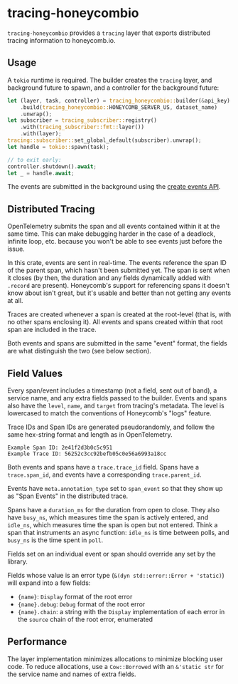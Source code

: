 # tracing-honeycombio

`tracing-honeycombio` provides a `tracing` layer that exports distributed tracing information to honeycomb.io.

## Usage

A `tokio` runtime is required.
The builder creates the `tracing` layer, and background future to spawn, and a controller for the background future:

```rs
let (layer, task, controller) = tracing_honeycombio::builder(&api_key)
    .build(tracing_honeycombio::HONEYCOMB_SERVER_US, dataset_name)
    .unwrap();
let subscriber = tracing_subscriber::registry()
    .with(tracing_subscriber::fmt::layer())
    .with(layer);
tracing::subscriber::set_global_default(subscriber).unwrap();
let handle = tokio::spawn(task);

// to exit early:
controller.shutdown().await;
let _ = handle.await;
```

The events are submitted in the background using the [create events API](https://api-docs.honeycomb.io/api/events/createevents).

## Distributed Tracing

OpenTelemetry submits the span and all events contained within it at the same time.
This can make debugging harder in the case of a deadlock, infinite loop, etc. because you won't be able to see events just before the issue.

In this crate, events are sent in real-time.
The events reference the span ID of the parent span, which hasn't been submitted yet.
The span is sent when it closes (by then, the duration and any fields dynamically added with `.record` are present).
Honeycomb's support for referencing spans it doesn't know about isn't great, but it's usable and better than not getting any events at all.

Traces are created whenever a span is created at the root-level (that is, with no other spans enclosing it).
All events and spans created within that root span are included in the trace.

Both events and spans are submitted in the same "event" format, the fields are what distinguish the two (see below section).

## Field Values

Every span/event includes a timestamp (not a field, sent out of band), a service name, and any extra fields passed to the builder.
Events and spans also have the `level`, `name`, and `target` from tracing's metadata.
The level is lowercased to match the conventions of Honeycomb's "logs" feature.

Trace IDs and Span IDs are generated pseudorandomly, and follow the same hex-string format and length as in OpenTelemetry.

```
Example Span ID: 2e41f2d3b0c5c951
Example Trace ID: 56252c3cc92befb05c0e56a6993a18cc
```

Both events and spans have a `trace.trace_id` field.
Spans have a `trace.span_id`, and events have a corresponding `trace.parent_id`.

Events have `meta.annotation_type` set to `span_event` so that they show up as "Span Events" in the distributed trace.

Spans have a `duration_ms` for the duration from open to close.
They also have `busy_ns`, which measures time the span is actively entered, and `idle_ns`, which measures time the span is open but not entered.
Think a span that instruments an async function: `idle_ns` is time between polls, and `busy_ns` is the time spent in `poll`.

Fields set on an individual event or span should override any set by the library.

Fields whose value is an error type (`&(dyn std::error::Error + 'static)`) will expand into a few fields:

- `{name}`: `Display` format of the root error
- `{name}.debug`: `Debug` format of the root error
- `{name}.chain`: a string with the `Display` implementation of each error in the `source` chain of the root error, enumerated

## Performance

The layer implementation minimizes allocations to minimize blocking user code.
To reduce allocations, use a `Cow::Borrowed` with an `&'static str` for the service name and names of extra fields.
